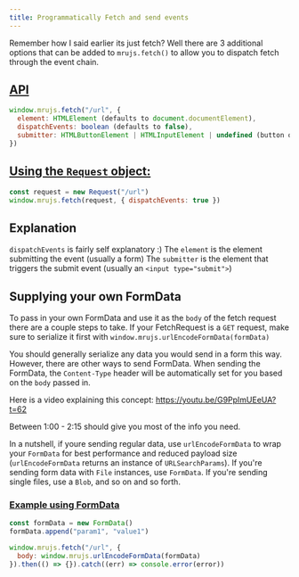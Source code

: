 ```yaml
---
title: Programmatically Fetch and send events
---
```


Remember how I said earlier its just fetch? Well there are 3 additional
options that can be added to `mrujs.fetch()` to allow you to dispatch
fetch through the event chain.

## [API](#api)

```js
window.mrujs.fetch("/url", {
  element: HTMLElement (defaults to document.documentElement),
  dispatchEvents: boolean (defaults to false),
  submitter: HTMLButtonElement | HTMLInputElement | undefined (button or input[type="submit"]),
})
```

## [Using the `Request` object:](#using-the-request-object)

```js
const request = new Request("/url")
window.mrujs.fetch(request, { dispatchEvents: true })
```

## Explanation

`dispatchEvents` is fairly self explanatory :)
The `element` is the element submitting the event (usually a form)
The `submitter` is the element that triggers the submit event (usually an `<input type="submit">`)

## Supplying your own FormData

To pass in your own FormData and use it as the `body` of the fetch request there are a couple steps to take. If your FetchRequest is a `GET` request, make sure to serialize it first with `window.mrujs.urlEncodeFormData(formData)`

You should generally serialize any data you would send in a form this way. However, there are other ways to send FormData. When sending the FormData, the `Content-Type` header will be automatically set for you based on the `body` passed in.

Here is a video explaining this concept: <https://youtu.be/G9PpImUEeUA?t=62>

Between 1:00 - 2:15 should give you most of the info you need.

In a nutshell, if youre sending regular data, use `urlEncodeFormData` to wrap your `FormData` for best performance and reduced payload size (`urlEncodeFormData` returns an instance of `URLSearchParams`). If you're sending form data with `File` instances, use `FormData`. If you're sending single files, use a `Blob`, and so on and so forth.


### [Example using FormData](#example-using-formdata)

```js
const formData = new FormData()
formData.append("param1", "value1")

window.mrujs.fetch("/url", {
  body: window.mrujs.urlEncodeFormData(formData)
}).then(() => {}).catch((err) => console.error(error))
```
